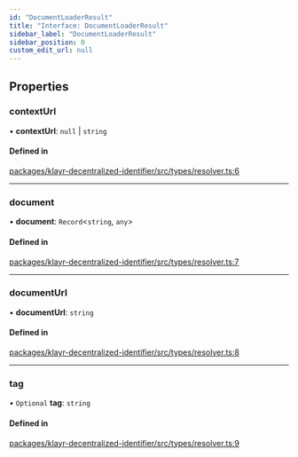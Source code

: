 ```yaml
---
id: "DocumentLoaderResult"
title: "Interface: DocumentLoaderResult"
sidebar_label: "DocumentLoaderResult"
sidebar_position: 0
custom_edit_url: null
---
```


## Properties

### contextUrl

• **contextUrl**: ``null`` \| `string`

#### Defined in

[packages/klayr-decentralized-identifier/src/types/resolver.ts:6](https://github.com/aldhosutra/klayr-did/blob/4de9da3/packages/klayr-decentralized-identifier/src/types/resolver.ts#L6)

___

### document

• **document**: `Record`<`string`, `any`\>

#### Defined in

[packages/klayr-decentralized-identifier/src/types/resolver.ts:7](https://github.com/aldhosutra/klayr-did/blob/4de9da3/packages/klayr-decentralized-identifier/src/types/resolver.ts#L7)

___

### documentUrl

• **documentUrl**: `string`

#### Defined in

[packages/klayr-decentralized-identifier/src/types/resolver.ts:8](https://github.com/aldhosutra/klayr-did/blob/4de9da3/packages/klayr-decentralized-identifier/src/types/resolver.ts#L8)

___

### tag

• `Optional` **tag**: `string`

#### Defined in

[packages/klayr-decentralized-identifier/src/types/resolver.ts:9](https://github.com/aldhosutra/klayr-did/blob/4de9da3/packages/klayr-decentralized-identifier/src/types/resolver.ts#L9)
